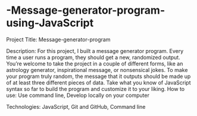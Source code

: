 # -Message-generator-program-using-JavaScript

Project Title: Message-generator-program

Description: For this project, I built a message generator program. Every time a user runs a program, they should get a new, randomized output. You’re welcome to take the project in a couple of different forms, like an astrology generator, inspirational message, or nonsensical jokes. To make your program truly random, the message that it outputs should be made up of at least three different pieces of data. Take what you know of JavaScript syntax so far to build the program and customize it to your liking.
How to use: Use command line, Develop locally on your computer

 Technologies: JavaScript, Git and GitHub, Command line
 

 

